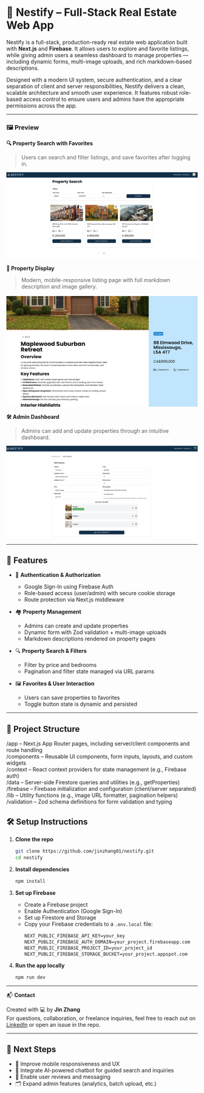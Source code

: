 # 🏡 Nestify – Full-Stack Real Estate Web App

Nestify is a full-stack, production-ready real estate web application built with **Next.js** and **Firebase**. It allows users to explore and favorite listings, while giving admin users a seamless dashboard to manage properties — including dynamic forms, multi-image uploads, and rich markdown-based descriptions.

Designed with a modern UI system, secure authentication, and a clear separation of client and server responsibilities, Nestify delivers a clean, scalable architecture and smooth user experience. It features robust role-based access control to ensure users and admins have the appropriate permissions across the app.

---

### 🖼 Preview

**🔍 Property Search with Favorites**
> Users can search and filter listings, and save favorites after logging in.

![Property Search](./public/property_search.png)

**🏡 Property Display**
> Modern, mobile-responsive listing page with full markdown description and image gallery.

![Property Display](./public/property_display.png)

**🛠 Admin Dashboard**
> Admins can add and update properties through an intuitive dashboard.

![Admin Dashboard](./public/admin.png)

---

## 🚀 Features

- 🔐 **Authentication & Authorization**
  - Google Sign-In using Firebase Auth
  - Role-based access (user/admin) with secure cookie storage
  - Route protection via Next.js middleware

- 🏘 **Property Management**
  - Admins can create and update properties
  - Dynamic form with Zod validation + multi-image uploads
  - Markdown descriptions rendered on property pages

- 🔍 **Property Search & Filters**
  - Filter by price and bedrooms
  - Pagination and filter state managed via URL params

- 🖼 **Favorites & User Interaction**
  - Users can save properties to favorites
  - Toggle button state is dynamic and persisted

---

## 🔧 Project Structure
/app – Next.js App Router pages, including server/client components and route handling  
/components – Reusable UI components, form inputs, layouts, and custom widgets  
/context – React context providers for state management (e.g., Firebase auth)  
/data – Server-side Firestore queries and utilities (e.g., getProperties)  
/firebase – Firebase initialization and configuration (client/server separated)  
/lib – Utility functions (e.g., image URL formatter, pagination helpers)  
/validation – Zod schema definitions for form validation and typing  

## 🛠 Setup Instructions

1. **Clone the repo**
   ```bash
   git clone https://github.com/jinzhang01/nestify.git
   cd nestify
   ```

2. **Install dependencies**
   ```bash
   npm install
   ```

3. **Set up Firebase**
   - Create a Firebase project
   - Enable Authentication (Google Sign-In)
   - Set up Firestore and Storage
   - Copy your Firebase credentials to a `.env.local` file:
     ```
     NEXT_PUBLIC_FIREBASE_API_KEY=your_key
     NEXT_PUBLIC_FIREBASE_AUTH_DOMAIN=your_project.firebaseapp.com
     NEXT_PUBLIC_FIREBASE_PROJECT_ID=your_project_id
     NEXT_PUBLIC_FIREBASE_STORAGE_BUCKET=your_project.appspot.com
     ```

4. **Run the app locally**
   ```bash
   npm run dev
   ```

---

📬 **Contact**

Created with 💻 by **Jin Zhang**  
For questions, collaboration, or freelance inquiries, feel free to reach out on [LinkedIn](https://www.linkedin.com/in/jinzhang-hoyas/) or open an issue in the repo.


---

## 🚧 Next Steps

- 📱 Improve mobile responsiveness and UX
- 🤖 Integrate AI-powered chatbot for guided search and inquiries
- 💬 Enable user reviews and messaging
- 🗂 Expand admin features (analytics, batch upload, etc.)
